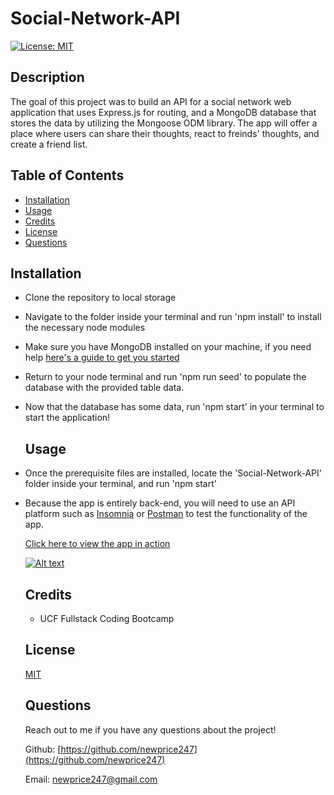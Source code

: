 # Social-Network-API

  [![License: MIT](https://img.shields.io/badge/License-MIT-yellow.svg)](https://opensource.org/licenses/MIT)
  ## Description

  The goal of this project was to build an API for a social network web application that uses Express.js for routing, and a MongoDB database that stores the data by utilizing the Mongoose ODM library. The app will offer a place where users can share their thoughts, react to freinds' thoughts, and create a friend list.

  ## Table of Contents 
  
  - [Installation](#installation)
  - [Usage](#usage)
  - [Credits](#credits)
  - [License](#license)
  - [Questions](#questions)

  ## Installation
* Clone the repository to local storage
* Navigate to the folder inside your terminal and run 'npm install' to install the necessary node modules
* Make sure you have MongoDB installed on your machine, if you need help [here's a guide to get you started](https://www.mongodb.com/docs/manual/installation/)

* Return to your node terminal and run 'npm run seed' to populate the database with the provided table data.

* Now that the database has some data, run 'npm start' in your terminal to start the application! 
 

  

  ## Usage
* Once the prerequisite files are installed, locate the 'Social-Network-API' folder inside your terminal, and run 'npm start'

* Because the app is entirely back-end, you will need to use an API platform such as [Insomnia](https://docs.insomnia.rest/insomnia/get-started#:~:text=Insomnia%20is%20an%20open%20source,code%20generation%2C%20and%20environment%20variables.) or [Postman](https://www.postman.com/) to test the functionality of the app.


    [Click here to view the app in action](https://drive.google.com/file/d/1STiGIJiF43sKlfpDXGPgdc_MC4mh00Tn/view)

    [![Alt text](<Screenshot 2023-09-28 133034.png>)](https://drive.google.com/file/d/1STiGIJiF43sKlfpDXGPgdc_MC4mh00Tn/view)

  ## Credits

  * UCF Fullstack Coding Bootcamp

  ## License

  [MIT](https://opensource.org/licenses/MIT)


  ## Questions
  
  Reach out to me if you have any questions about the project!
  
  Github: [https://github.com/newprice247](https://github.com/newprice247)
  
  Email: newprice247@gmail.com
